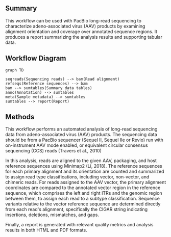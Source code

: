 ## Summary

This workflow can be used with PacBio long-read sequencing to characterize
adeno-associated virus (AAV) products by examining alignment orientation and
coverage over annotated sequence regions. It produces a report summarizing the
analysis results and supporting tabular data.

## Workflow Diagram

``` mermaid
graph TD

seqreads(Sequencing reads) --> bam(Read alignment)
refseqs(Reference sequences) --> bam
bam --> sumtables(Summary data tables)
anno(Annotation) --> sumtables
meta(Sample metadata) --> sumtables
sumtables --> report(Report)
```

## Methods

This workflow performs an automated analysis of long-read sequencing data from
adeno-associated virus (AAV) products. The sequencing data should be from a
PacBio sequencer (Sequel II, Sequel IIe or Revio) run with on-instrument AAV
mode enabled, or equivalent circular consensus sequencing (CCS) reads (Travers
et al., 2010)

In this analysis, reads are aligned to the given AAV, packaging, and host reference
sequences using Minimap2 (Li, 2018).
The reference sequences for each primary alignment and its orientation are counted and
summarized to assign read type classifications, including vector, non-vector, and
chimeric reads.
For reads assigned to the AAV vector, the primary alignment coordinates are compared to
the annotated vector region in the reference sequence, which comprises the left and
right ITRs and the genomic region between them, to assign each read to a subtype
classification.
Sequence variants relative to the vector reference sequence are determined directly from
each read's alignment, specifically the CIGAR string indicating insertions, deletions,
mismatches, and gaps.

Finally, a report is generated with relevant quality metrics and analysis
results in both HTML and PDF formats.
